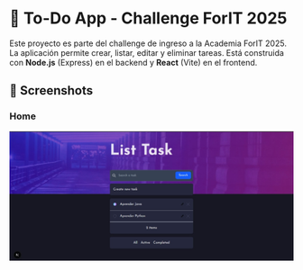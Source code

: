 # 📝 To-Do App - Challenge ForIT 2025

Este proyecto es parte del challenge de ingreso a la Academia ForIT 2025. La aplicación permite crear, listar, editar y eliminar tareas. Está construida con **Node.js** (Express) en el backend y **React** (Vite) en el frontend.

## 📸 Screenshots

### Home
![Home](https://raw.githubusercontent.com/fherrera2190/forit-challenge/refs/heads/main/screenshots/screenshot.jpg "Home")

